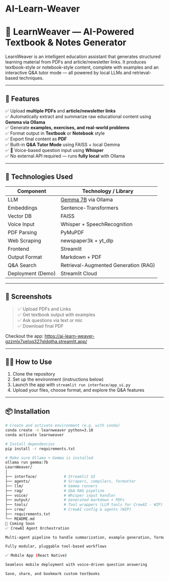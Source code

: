 # AI-Learn-Weaver


# 🧠 LearnWeaver — AI-Powered Textbook & Notes Generator

LearnWeaver is an intelligent education assistant that generates structured learning material from PDFs and article/newsletter links. It produces textbook-style or notebook-style content, complete with examples and an interactive Q&A tutor mode — all powered by local LLMs and retrieval-based techniques.

---

## 🚀 Features

✅ Upload **multiple PDFs** and **article/newsletter links**  
✅ Automatically extract and summarize raw educational content using **Gemma via Ollama**  
✅ Generate **examples, exercises, and real-world problems**  
✅ Format output in **Textbook** or **Notebook** style  
✅ Export final content as **PDF**  
✅ Built-in **Q&A Tutor Mode** using FAISS + local Gemma  
✅ 🎤 Voice-based question input using **Whisper**  
✅ No external API required — runs **fully local** with Ollama

---

## 🧪 Technologies Used

| Component          | Technology / Library               |
|--------------------|------------------------------------|
| LLM                | [Gemma 7B](https://ollama.com/library/gemma) via Ollama |
| Embeddings         | Sentence-Transformers              |
| Vector DB          | FAISS                              |
| Voice Input        | Whisper + SpeechRecognition        |
| PDF Parsing        | PyMuPDF                            |
| Web Scraping       | newspaper3k + yt_dlp               |
| Frontend           | Streamlit                          |
| Output Format      | Markdown + PDF                     |
| Q&A Search         | Retrieval-Augmented Generation (RAG) |
| Deployment (Demo)  | Streamlit Cloud                    |

---

## 📸 Screenshots

> ✅ Upload PDFs and Links  
> ✅ Get textbook output with examples  
> ✅ Ask questions via text or mic  
> ✅ Download final PDF

Checkout the app: https://ai-learn-weaver-gzzmlx7xeloq327qldqtha.streamlit.app/

---

## 🧑‍🏫 How to Use

1. Clone the repository  
2. Set up the environment (instructions below)  
3. Launch the app with `streamlit run interface/app_ui.py`  
4. Upload your files, choose format, and explore the Q&A features

---

## 📦 Installation

```bash
# Create and activate environment (e.g. with conda)
conda create -n learnweaver python=3.10
conda activate learnweaver

# Install dependencies
pip install -r requirements.txt

# Make sure Ollama + Gemma is installed
ollama run gemma:7b
LearnWeaver/
│
├── interface/            # Streamlit UI
├── agents/               # Scrapers, compilers, formatter
├── llm/                  # Gemma runners
├── rag/                  # Q&A RAG pipeline
├── voice/                # Whisper input handler
├── output/               # Generated markdown + PDFs
├── tools/                # Tool wrappers (LLM tools for CrewAI - WIP)
├── crew/                 # CrewAI config & agents (WIP)
├── requirements.txt
└── README.md
🔮 Coming Soon
✅ CrewAI Agent Orchestration

Multi-agent pipeline to handle summarization, example generation, formatting using CrewAI

Fully modular, pluggable tool-based workflows

✅ Mobile App (React Native)

Seamless mobile deployment with voice-driven question answering

Save, share, and bookmark custom textbooks
